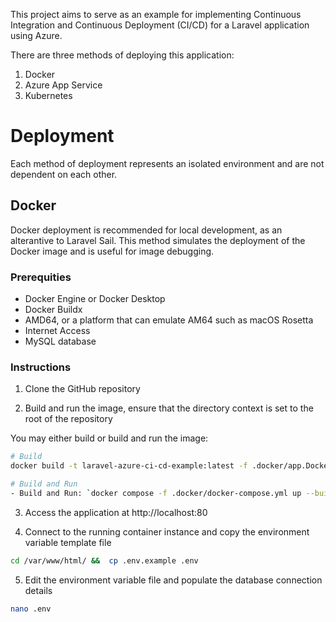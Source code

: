 This project aims to serve as an example for implementing Continuous Integration and Continuous Deployment (CI/CD) for a Laravel application using Azure.

There are three methods of deploying this application:

1. Docker
2. Azure App Service
3. Kubernetes

# Deployment

Each method of deployment represents an isolated environment and are not dependent on each other.

## Docker

Docker deployment is recommended for local development, as an alterantive to Laravel Sail. This method simulates the deployment of the Docker image and is useful for image debugging.

### Prerequities

- Docker Engine or Docker Desktop
- Docker Buildx
- AMD64, or a platform that can emulate AM64 such as macOS Rosetta
- Internet Access
- MySQL database

### Instructions

1. Clone the GitHub repository

2. Build and run the image, ensure that the directory context is set to the root of the repository

You may either build or build and run the image:

```bash
# Build
docker build -t laravel-azure-ci-cd-example:latest -f .docker/app.Dockerfile .
```

```bash
# Build and Run
- Build and Run: `docker compose -f .docker/docker-compose.yml up --build`
```

3. Access the application at http://localhost:80

4. Connect to the running container instance and copy the environment variable template file

```bash
cd /var/www/html/ &&  cp .env.example .env
```

5. Edit the environment variable file and populate the database connection details

```bash
nano .env
```